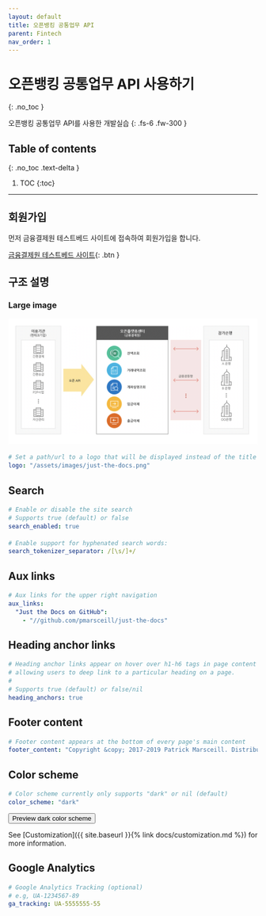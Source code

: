 ```yaml
---
layout: default
title: 오픈뱅킹 공통업무 API
parent: Fintech
nav_order: 1
---
```


# 오픈뱅킹 공통업무 API 사용하기
{: .no_toc }

오픈뱅킹 공통업무 API를 사용한 개발실습
{: .fs-6 .fw-300 }

## Table of contents
{: .no_toc .text-delta }

1. TOC
{:toc}

---

## 회원가입


먼저 금융결제원 테스트베드 사이트에 접속하여 회원가입을 합니다.

[금융결제원 테스트베드 사이트](https://developers.open-platform.or.kr/mypage/apps){: .btn }

## 구조 설명


### Large image

![](/assets/images/fintech/bankingApi/open1.png)


```yaml
# Set a path/url to a logo that will be displayed instead of the title
logo: "/assets/images/just-the-docs.png"
```

## Search

```yaml
# Enable or disable the site search
# Supports true (default) or false
search_enabled: true

# Enable support for hyphenated search words:
search_tokenizer_separator: /[\s/]+/

```

## Aux links

```yaml
# Aux links for the upper right navigation
aux_links:
  "Just the Docs on GitHub":
    - "//github.com/pmarsceill/just-the-docs"
```

## Heading anchor links

```yaml
# Heading anchor links appear on hover over h1-h6 tags in page content
# allowing users to deep link to a particular heading on a page.
#
# Supports true (default) or false/nil
heading_anchors: true
```

## Footer content

```yaml
# Footer content appears at the bottom of every page's main content
footer_content: "Copyright &copy; 2017-2019 Patrick Marsceill. Distributed by an <a href=\"https://github.com/pmarsceill/just-the-docs/tree/master/LICENSE.txt\">MIT license.</a>"
```

## Color scheme

```yaml
# Color scheme currently only supports "dark" or nil (default)
color_scheme: "dark"
```
<button class="btn js-toggle-dark-mode">Preview dark color scheme</button>


<script type="text/javascript" src="{{ absolute_url }}"></script>

See [Customization]({{ site.baseurl }}{% link docs/customization.md %}) for more information.

## Google Analytics

```yaml
# Google Analytics Tracking (optional)
# e.g, UA-1234567-89
ga_tracking: UA-5555555-55
```
